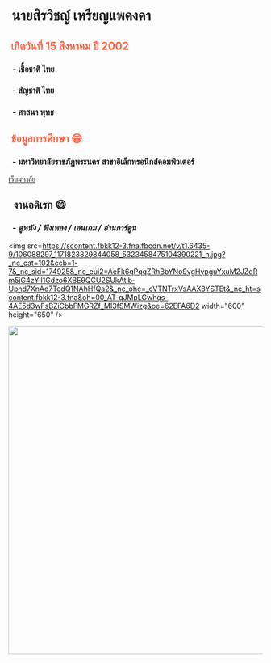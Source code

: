 
<html>
<head>
<h1 style="text-align: left;"><strong>&nbsp;นายสิรวิชญ์ เหรียญแพคงคา </strong></h1>
<h2 style="color:Tomato;text-align: left;"><strong>&nbsp;เกิดวันที่ 15 สิงหาคม ปี 2002 </strong></h2>
<h3 style="text-align: left;"><strong>&nbsp; - เชื้อชาติ ไทย</strong></h3>
<h3 style="text-align: left;"><strong>&nbsp; - สัญชาติ ไทย</strong></h3>
<h3 style="text-align: left;"><strong>&nbsp; - ศาสนา พุทธ</strong></h3>
<h2 style="color:Tomato;text-align: left;"><strong>&nbsp;ข้อมูลการศึกษา &#128513;</strong></h2>
<h3 style="text-align: left;"><strong>&nbsp; - มหาวิทยาลัยราชภัฏพระนคร สาขาอิเล็กทรอนิกส์คอมพิวเตอร์</strong></h3>
  <p style="text-align: left;"><a href="https://pnru.ac.th" target="blank">เว็บมหาลัย</a></p>
<h2 style="col7                                                                                                                                                                                                                                                                                                                                                                                                                                                                                                                                                                                                                                                                                                                                                                                                                                                                                                                                                                                                                                                                                                                                                                                                                                                                                                                                                                                                                                                                                                                                                                                                           or:Tomato; text-align: left;"><strong>&nbsp; งานอดิเรก &#128516;</strong></h2>
<h3><em><strong>&nbsp; - ดูหนัง / ฟังเพลง / เล่นเกม / อ่านการ์ตูน</strong></em></h3>


  
  <img src=https://scontent.fbkk12-3.fna.fbcdn.net/v/t1.6435-9/106088297_1171823829844058_5323458475104390221_n.jpg?_nc_cat=102&ccb=1-7&_nc_sid=174925&_nc_eui2=AeFk6qPqqZRhBbYNo9vgHypguYxuM2JZdRm5jG4zYll1Gdzo6XBE9QCU2SUkAtib-Upnd7XnAd7TedQ1NAhHfQa2&_nc_ohc=_cVTNTrxVsAAX8YSTEt&_nc_ht=scontent.fbkk12-3.fna&oh=00_AT-qJMpLGwhqs-4AE5d3wFsBZiCbbFMGRZf_MI3fSMWizg&oe=62EFA6D2 width="600" height="650" />
  
  <img src="[https://scontent.fbkk12-2.fna.fbcdn.net/v/t39.30808-6/257395128_1546232285736542_7243492499334481216_n.jpg?_nc_cat=104&ccb=1-7&_nc_sid=174925&_nc_eui2=AeGtO4EhWmXUrdCKXRC8zGQs4dJa57i8wLLh0lrnuLzAsmc6KJ31tX_IMKpJt2R8iaQA0AtS_0nLxF21cySRLbV6&_nc_ohc=ox1YTGK_ggsAX9XMnlx&_nc_zt=23&_nc_ht=scontent.fbkk12-2.fna&oh=00_AT8mJA4xVua9iTcMLMrVfMgWty3pldVGf9nyTZY-vakRww&oe=62CE7A6B](https://static.wixstatic.com/media/ca4260_17a842f22f42460f83fc761b0244cca4~mv2.jpg/v1/fill/w_740,h_493,al_c,q_85,usm_0.66_1.00_0.01,enc_auto/ca4260_17a842f22f42460f83fc761b0244cca4~mv2.jpg)https://static.wixstatic.com/media/ca4260_17a842f22f42460f83fc761b0244cca4~mv2.jpg/v1/fill/w_740,h_493,al_c,q_85,usm_0.66_1.00_0.01,enc_auto/ca4260_17a842f22f42460f83fc761b0244cca4~mv2.jpg" width="600" height="650" />
  </body>
</html>
